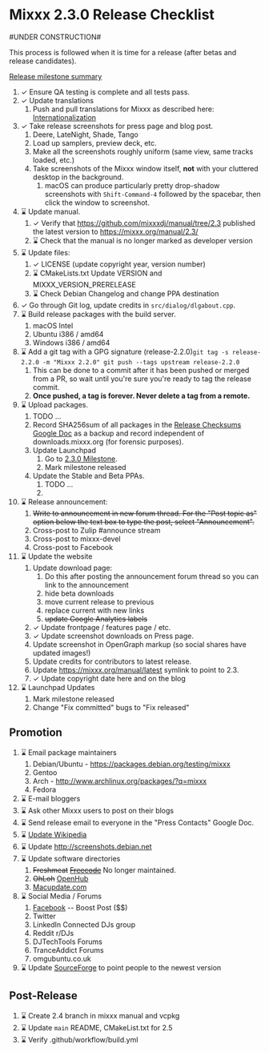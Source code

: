 # Mixxx 2.3.0 Release Checklist

#UNDER CONSTRUCTION#

This process is followed when it is time for a release (after betas and
release candidates).

[Release milestone
summary](https://launchpad.net/mixxx/+milestone/2.3.0/)

1.  ✓ Ensure QA testing is complete and all tests pass.
2.  ✓ Update translations
    1.  Push and pull translations for Mixxx as described here:
        [Internationalization](Internationalization)
3. ✓ Take release screenshots for press page and blog post.
    1.  Deere, LateNight, Shade, Tango
    2.  Load up samplers, preview deck, etc. 
    3.  Make all the screenshots roughly uniform (same view, same tracks
        loaded, etc.)
    4.  Take screenshots of the Mixxx window itself, **not** with your
        cluttered desktop in the background.
        1.  macOS can produce particularly pretty drop-shadow
            screenshots with `Shift-Command-4` followed by the spacebar,
            then click the window to screenshot.
4.  ⌛ Update manual.
    1.  ✓ Verify that https://github.com/mixxxdj/manual/tree/2.3
        published the latest version to <https://mixxx.org/manual/2.3/>
    2.  ⌛ Check that the manual is no longer marked as developer version 
5.  ⌛ Update files:
    1.  ✓ LICENSE (update copyright year, version number)
    2.  ⌛ CMakeLists.txt Update VERSION and MIXXX_VERSION_PRERELEASE
    3.  ⌛ Check Debian Changelog and change PPA destination 
6.  ✓ Go through Git log, update credits in `src/dialog/dlgabout.cpp`.
7.  ⌛ Build release packages with the build server.
    1.  macOS Intel
    2.  Ubuntu i386 / amd64
    3.  Windows i386 / amd64
8.  ⌛ Add a git tag with a GPG signature (release-2.2.0)`git tag -s
    release-2.2.0 -m "Mixxx 2.2.0"
    git push --tags upstream release-2.2.0`
    1.  This can be done to a commit after it has been pushed or merged
        from a PR, so wait until you're sure you're ready to tag the
        release commit.
    2.  **Once pushed, a tag is forever. Never delete a tag from a
        remote.** 
9.  ⌛ Upload packages.
    1.  TODO ...
    2.  Record SHA256sum of all packages in the [Release Checksums
        Google
        Doc](https://docs.google.com/spreadsheets/d/1E5vFa0gKf47P3LMMXpnr3JzsZ7-ENI03IgOkj9lxYQo/edit#gid=0)
        as a backup and record independent of downloads.mixxx.org (for
        forensic purposes).
    3.  Update Launchpad
        1.  Go to [2.3.0
            Milestone](https://launchpad.net/mixxx/+milestone/2.3.0).
        2.  Mark milestone released
    4.  Update the Stable and Beta PPAs.
        1.  TODO ...
        2.  
10. ⌛ Release announcement:
    1.  ~~Write to announcement in new forum thread. For the "Post topic as"
        option below the text box to type the post, select
        "Announcement".~~
    2.  Cross-post to Zulip \#announce stream
    3.  Cross-post to mixxx-devel
    4.  Cross-post to Facebook
12. ⌛ Update the website
    1.  Update download page:
        1.  Do this after posting the announcement forum thread so you
            can link to the announcement
        2.  hide beta downloads
        3.  move current release to previous
        4.  replace current with new links
        5.  ~~update Google Analytics labels~~
    2. ✓ Update frontpage / features page / etc.
    3. ✓ Update screenshot downloads on Press page.
    4.  Update screenshot in OpenGraph markup (so social shares have
        updated images\!)
    5.  Update credits for contributors to latest release.
    6.  Update <https://mixxx.org/manual/latest> symlink to point to
        2.3.
    7. ✓ Update copyright date here and on the blog
13. ⌛ Launchpad Updates
    1.  Mark milestone released
    2.  Change "Fix committed" bugs to "Fix released"

## Promotion

1.  ⌛ Email package maintainers
    1.  Debian/Ubuntu - <https://packages.debian.org/testing/mixxx>
    2.  Gentoo
    3.  Arch - <http://www.archlinux.org/packages/?q=mixxx>
    4.  Fedora
2.  ⌛ E-mail bloggers
3.  ⌛ Ask other Mixxx users to post on their blogs
4.  ⌛ Send release email to everyone in the "Press Contacts" Google Doc.
5.  ⌛ [Update Wikipedia](https://en.wikipedia.org/wiki/Mixxx)
6.  ⌛ Update <http://screenshots.debian.net>
7.  ⌛ Update software directories
    1.  ~~Freshmeat~~
        ~~[Freecode](http://www.freecode.com/projects/mixxx)~~ No longer
        maintained.
    2.  ~~OhLoh~~ [OpenHub](https://www.openhub.net/p/mixxx)
    3.  [Macupdate.com](https://www.macupdate.com/app/mac/33059/mixxx)
8.  ⌛ Social Media / Forums
    1.  [Facebook](https://www.facebook.com/Mixxx-DJ-Software-21723485212/)
        -- Boost Post ($$)
    2.  Twitter
    3.  LinkedIn Connected DJs group
    4.  Reddit r/DJs
    5.  DJTechTools Forums
    6.  TranceAddict Forums
    7.  omgubuntu.co.uk
9.  ⌛ Update [SourceForge](https://sourceforge.net/projects/mixxx/) to
    point people to the newest version

## Post-Release

1.  ⌛ Create 2.4 branch in mixxx manual and vcpkg 
3.  ⌛ Update `main` README, CMakeList.txt for 2.5 
5.  ⌛ Verify .github/workflow/build.yml  
